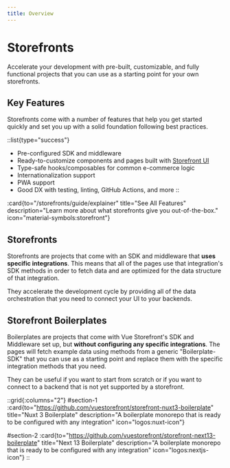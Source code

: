 ```yaml
---
title: Overview
---
```

# Storefronts

Accelerate your development with pre-built, customizable, and fully functional projects that you can use as a starting point for your own storefronts. 

## Key Features

Storefronts come with a number of features that help you get started quickly and set you up with a solid foundation following best practices. 

::list{type="success"}
- Pre-configured SDK and middleware
- Ready-to-customize components and pages built with [Storefront UI](https://docs.storefrontui.io)
- Type-safe hooks/composables for common e-commerce logic
- Internationalization support
- PWA support
- Good DX with testing, linting, GitHub Actions, and more
::

:card{to="/storefronts/guide/explainer" title="See All Features" description="Learn more about what storefronts give you out-of-the-box." icon="material-symbols:storefront"}

## Storefronts

Storefronts are projects that come with an SDK and middleware that **uses specific integrations**. This means that all of the pages use that integration's SDK methods in order to fetch data and are optimized for the data structure of that integration.

They accelerate the development cycle by providing all of the data orchestration that you need to connect your UI to your backends.

## Storefront Boilerplates

Boilerplates are projects that come with Vue Storefront's SDK and Middleware set up, but **without configuring any specific integrations**. The pages will fetch example data using methods from a generic "Boilerplate-SDK" that you can use as a starting point and replace them with the specific integration methods that you need.

They can be useful if you want to start from scratch or if you want to connect to a backend that is not yet supported by a storefront.

::grid{:columns="2"}
#section-1
:card{to="https://github.com/vuestorefront/storefront-nuxt3-boilerplate" title="Nuxt 3 Boilerplate" description="A boilerplate monorepo that is ready to be configured with any integration" icon="logos:nuxt-icon"}

#section-2
:card{to="https://github.com/vuestorefront/storefront-next13-boilerplate" title="Next 13 Boilerplate" description="A boilerplate monorepo that is ready to be configured with any integration" icon="logos:nextjs-icon"}
::